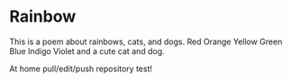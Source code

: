 # Rainbow
This is a poem about rainbows, cats, and dogs.
Red
Orange
Yellow
Green
Blue
Indigo
Violet
and a cute cat and dog.

At home pull/edit/push repository test!